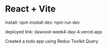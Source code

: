 # React + Vite

install: npm insstall
dev: npm run dev

deployed link: dawood-week4-day-4.vercel.app

Created a todo app using Redux Toolkit Query

